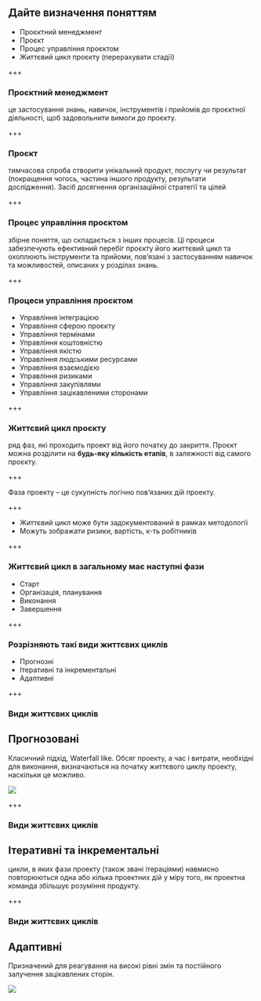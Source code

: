 ## Дайте визначення поняттям

- Проєктний менеджмент
- Проєкт
- Процес управління проєктом
- Життєвий цикл проєкту (перерахувати стадії)

+++

### Проєктний менеджмент

це застосування знань, навичок, інструментів і прийомів до проєктної діяльності, щоб задовольнити
вимоги до проєкту.

+++

### Проєкт 

тимчасова спроба створити унікальний продукт, послугу чи результат (покращення чогось, частина іншого
продукту, результати дослідження). Засіб досягнення організаційної стратегії та цілей

+++

### Процес управління проєктом


збірне поняття, що складається з інших процесів. Ці процеси забезпечують ефективний перебіг проєкту його життєвий цикл та охоплюють інструменти та прийоми, пов’язані з застосуванням навичок та можливостей, описаних у розділах знань.

+++

### Процеси управління проєктом


<div class="small-list">

- Управління інтеграцією
- Управління сферою проєкту
- Управління термінами
- Управління коштовністю
- Управління якістю
- Управління людськими ресурсами
- Управління взаємодією
- Управління ризиками
- Управління закупівлями
- Управління зацікавленими сторонами

</div>

+++

### Життєвий цикл проєкту

ряд фаз, які проходить проект від його початку до закриття. Проєкт можна розділити на **будь-яку кількість етапів**, в
залежності від самого проєкту. 

+++

Фаза проекту – це сукупність логічно пов’язаних дій проекту. 

+++

- Життєвий цикл може бути задокументований в рамках методології
- Можуть зображати ризики, вартість, к-ть робітників

+++

### Життєвий цикл в загальному має наступні фази

- Старт
- Організація, планування
- Виконання
- Завершення

+++

### Розрізняють такі види життєвих циклів

- Прогнозні
- Ітеративні та інкрементальні
- Адаптивні

+++

### Види життєвих циклів
## Прогнозовані

Класичний підхід, Waterfall like. Обсяг проекту, а час і витрати, необхідні для виконання, визначаються на початку життєвого циклу проекту, наскільки це можливо.

<img style="max-width: 30%" src="https://s3.us-west-2.amazonaws.com/secure.notion-static.com/0d1121d8-bb7a-4f9e-8945-ab89c25dc0fe/Untitled.png?X-Amz-Algorithm=AWS4-HMAC-SHA256&X-Amz-Content-Sha256=UNSIGNED-PAYLOAD&X-Amz-Credential=AKIAT73L2G45EIPT3X45%2F20220527%2Fus-west-2%2Fs3%2Faws4_request&X-Amz-Date=20220527T114032Z&X-Amz-Expires=86400&X-Amz-Signature=5294c64201ec6989c0b5fa834ebc7df7c7edc722093738d7e736456909741a30&X-Amz-SignedHeaders=host&response-content-disposition=filename%20%3D%22Untitled.png%22&x-id=GetObject">


+++

### Види життєвих циклів
## Ітеративні та інкрементальні

цикли, в яких фази проекту (також звані ітераціями) навмисно повторюються
одна або кілька проектних дій у міру того, як проектна команда збільшує розуміння продукту. 

+++

### Види життєвих циклів
## Адаптивні

Призначений для реагування на високі рівні змін та постійного залучення зацікавлених сторін.

<img style="max-width: 30%" src="https://s3.us-west-2.amazonaws.com/secure.notion-static.com/7321eec5-ee61-4821-a983-2785dbe96c27/Untitled.png?X-Amz-Algorithm=AWS4-HMAC-SHA256&X-Amz-Content-Sha256=UNSIGNED-PAYLOAD&X-Amz-Credential=AKIAT73L2G45EIPT3X45%2F20220527%2Fus-west-2%2Fs3%2Faws4_request&X-Amz-Date=20220527T114211Z&X-Amz-Expires=86400&X-Amz-Signature=af6955d3db849194b469cc653a5be3c81b0c2d6ff4e41480a516828c8e0910e9&X-Amz-SignedHeaders=host&response-content-disposition=filename%20%3D%22Untitled.png%22&x-id=GetObject">


